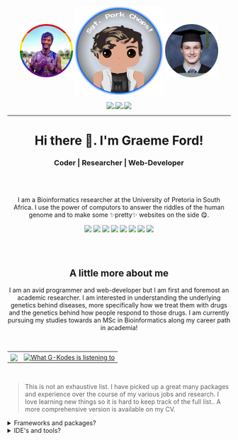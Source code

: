 
<div align="center">
        <p align="center">
            <img align="center" src="./assets/icon_left.png" height="120">
            <img align="center" src="./assets/icon_main.png" height="200">
            <img align="center" src="./assets/icon_right.png" height="120">
        </p>
        <p align="center">
            <a href="https://www.linkedin.com/in/graeme-ford/" target="_blank">
                <img align="center" src="https://img.shields.io/badge/-LinkedIn-blue?style=for-the-badge&logo=Linkedin&logoColor=white&link=https://www.linkedin.com/in/graeme-ford/" />
            </a>
            <a href="https://orcid.org/0000-0002-7809-6095" target="_blank">
                <img align="center" src="https://img.shields.io/badge/-Research%20ORCID-white?style=for-the-badge&logo=ORCID&logoColor=#150458" />
            </a>
            <a href="mailto:graeme.ford@tuks.co.za?subject=GitHub Enquiry&body=Dear Graeme," target="_blank">
                <img align="center" src="https://img.shields.io/badge/-Contact Email-D14836?style=for-the-badge&logo=gmail&logoColor=white" />
            </a>
        </p>
</div>

<hr>
<h1 align="center">
    Hi there 👋. I'm  Graeme Ford!
</h1>
<h3 align="center">Coder | Researcher | Web-Developer </h3>
<br>
<br>
<p align="center">
    I am a Bioinformatics researcher at the University of Pretoria in South Africa. I use the power of computors to answer the riddles of the human genome and to make some ✨pretty✨ websites on the side 😋.
</p>
<p align="center" width="50%">
    <img src="https://img.shields.io/badge/-HTML5-white?style=for-the-badge&logo=html5&logoColor=white&labelColor=E34F26&color=white" />
    <img src="https://img.shields.io/badge/-CSS3-white?style=for-the-badge&logo=css3&logoColor=white&labelColor=1572B6&color=white" />
    <img src="https://img.shields.io/badge/-Python-white?style=for-the-badge&logo=python&logoColor=white&labelColor=3776AB&color=white" />
    <img src="https://img.shields.io/badge/-JavaScript-white?style=for-the-badge&logo=javascript&logoColor=white&labelColor=F7DF1E&color=white" />
    <img src="https://img.shields.io/badge/-GraphQL-white?style=for-the-badge&logo=graphql&logoColor=white&labelColor=E10098&color=white" />
    <img src="https://img.shields.io/badge/-Sass-white?style=for-the-badge&logo=sass&logoColor=white&labelColor=cc6699&color=white" />
    <img src="https://img.shields.io/badge/-R-white?style=for-the-badge&logo=r&logoColor=white&labelColor=276DC3&color=white" />
    <img src="https://img.shields.io/badge/-PostgreSQL-white?style=for-the-badge&logo=postgresql&logoColor=white&labelColor=336791&color=white" />
</p>
<br>
<br>
<h2 align="center"> A little more about me </h2>
<p align="center">
    I am an avid programmer and web-developer but I am first and foremost an academic researcher. I am interested in understanding the underlying genetics behind diseases, more specifically how we treat them with drugs and the genetics behind how people respond to those drugs. I am currently pursuing my studies towards an MSc in Bioinformatics along my career path in academia!
</p>
<br>
<table>
    <tr>
        <td>
        <a align="center" href="https://github.com/G-Kodes/github-readme-stats">
            <img align="center" src="https://github-readme-stats.vercel.app/api/top-langs/?username=G-Kodes">
        </a>
        </td>
        <td>
        <a align="center" href="https://open.spotify.com/user/cpt.-pork-chops">
            <img alt="What G-Kodes is listening to" align="center" src="https://g-kodes.vercel.app/api/spotify" />
        </a>
        </td>
    </tr>
</table>

<br>
<blockquote>
    <p>
        This is not an exhaustive list. I have picked up a great many packages and experience over the course of my various jobs and research. I love learning new things so it is hard to keep track of the full list.. A more comprehensive version is available on my CV.
    </p>
</blockquote>
<details>
<summary>Frameworks and packages?</summary>
    <br>
    <table>
    <tr>
        <th>
            Data Science
        </th>
        <th>
            Web-Development
        </th>
    </tr>
    <tr>
        <td>
            <img src="https://img.shields.io/badge/-Pandas-white?style=for-the-badge&logo=Pandas&logoColor=white&labelColor=150458&color=white" />
        </td>
        <td>
            <img src="https://img.shields.io/badge/-Django-white?style=for-the-badge&logo=Django&logoColor=white&labelColor=092E20&color=white" />
            <img src="https://img.shields.io/badge/-React-white?style=for-the-badge&logo=React&logoColor=white&labelColor=61DAFB&color=white" />
            <img src="https://img.shields.io/badge/-Bootstrap-white?style=for-the-badge&logo=Bootstrap&logoColor=white&labelColor=7952B3&color=white" />
            <img src="https://img.shields.io/badge/-JQuery-white?style=for-the-badge&logo=JQuery&logoColor=white&labelColor=0769AD&color=white" />
        </td>
    </tr>
    </table>
</details>
<details>
<summary>IDE's and tools?</summary>
<br>
    <img src="https://img.shields.io/badge/-Visual Studio Code-white?style=for-the-badge&logo=Visual-Studio-Code&logoColor=white&labelColor=007ACC&color=white" />
    <img src="https://img.shields.io/badge/-PyCharm%20Professional-white?style=for-the-badge&logo=PyCharm&logoColor=white&labelColor=000000&color=white" />
    <img src="https://img.shields.io/badge/-IntelliJ%20IDEA%20Ultimate-white?style=for-the-badge&logo=IntelliJ-IDEA&logoColor=white&labelColor=000000&color=white" />
    <img src="https://img.shields.io/badge/-Webstorm-white?style=for-the-badge&logo=Webstorm&logoColor=white&labelColor=000000&color=white" />
    <img src="https://img.shields.io/badge/-Adobe%20Dreamweaver-white?style=for-the-badge&logo=Adobe-Dreamweaver&logoColor=white&labelColor=FF61F6&color=white" />
    <img src="https://img.shields.io/badge/-Adobe%20XD-white?style=for-the-badge&logo=Adobe-XD&logoColor=white&labelColor=FF61F6&color=white" />
    <img src="https://img.shields.io/badge/-GNU%20Bash-white?style=for-the-badge&logo=GNU-Bash&logoColor=white&labelColor=4EAA25&color=white" />
</details>


